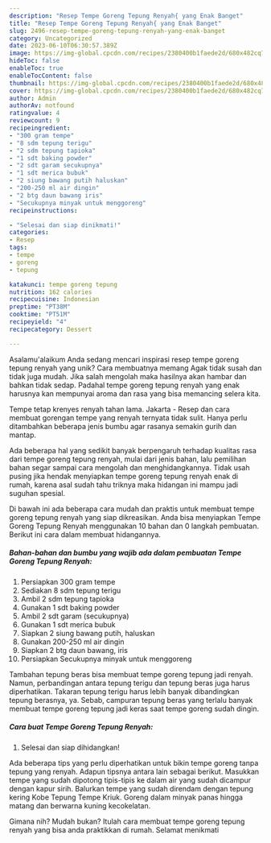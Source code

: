 ```yaml
---
description: "Resep Tempe Goreng Tepung Renyah{ yang Enak Banget"
title: "Resep Tempe Goreng Tepung Renyah{ yang Enak Banget"
slug: 2496-resep-tempe-goreng-tepung-renyah-yang-enak-banget
category: Uncategorized
date: 2023-06-10T06:30:57.389Z
image: https://img-global.cpcdn.com/recipes/2380400b1faede2d/680x482cq70/tempe-goreng-tepung-renyah-foto-resep-utama.jpg
hideToc: false
enableToc: true
enableTocContent: false
thumbnail: https://img-global.cpcdn.com/recipes/2380400b1faede2d/680x482cq70/tempe-goreng-tepung-renyah-foto-resep-utama.jpg
cover: https://img-global.cpcdn.com/recipes/2380400b1faede2d/680x482cq70/tempe-goreng-tepung-renyah-foto-resep-utama.jpg
author: Admin
authorAv: notfound
ratingvalue: 4
reviewcount: 9
recipeingredient:
- "300 gram tempe"
- "8 sdm tepung terigu"
- "2 sdm tepung tapioka"
- "1 sdt baking powder"
- "2 sdt garam secukupnya"
- "1 sdt merica bubuk"
- "2 siung bawang putih haluskan"
- "200-250 ml air dingin"
- "2 btg daun bawang iris"
- "Secukupnya minyak untuk menggoreng"
recipeinstructions:

- "Selesai dan siap dinikmati!"
categories:
- Resep
tags:
- tempe
- goreng
- tepung

katakunci: tempe goreng tepung 
nutrition: 162 calories
recipecuisine: Indonesian
preptime: "PT38M"
cooktime: "PT51M"
recipeyield: "4"
recipecategory: Dessert

---
```



Asalamu'alaikum Anda sedang mencari inspirasi resep tempe goreng tepung renyah yang unik? Cara membuatnya memang Agak tidak susah dan tidak juga mudah. Jika salah mengolah maka hasilnya akan hambar dan bahkan tidak sedap. Padahal tempe goreng tepung renyah yang enak harusnya kan mempunyai aroma dan rasa yang bisa memancing selera kita.


Tempe tetap krenyes renyah tahan lama. Jakarta - Resep dan cara membuat gorengan tempe yang renyah ternyata tidak sulit. Hanya perlu ditambahkan beberapa jenis bumbu agar rasanya semakin gurih dan mantap.

Ada beberapa hal yang sedikit banyak berpengaruh terhadap kualitas rasa dari tempe goreng tepung renyah, mulai dari jenis bahan, lalu pemilihan bahan segar sampai cara mengolah dan menghidangkannya. Tidak usah pusing jika hendak menyiapkan tempe goreng tepung renyah enak di rumah, karena asal sudah tahu triknya maka hidangan ini mampu jadi suguhan spesial.


Di bawah ini ada beberapa cara mudah dan praktis untuk membuat tempe goreng tepung renyah yang siap dikreasikan. Anda bisa menyiapkan Tempe Goreng Tepung Renyah menggunakan 10 bahan dan 0 langkah pembuatan. Berikut ini cara dalam membuat hidangannya.

<!--inarticleads1-->

##### Bahan-bahan dan bumbu yang wajib ada dalam pembuatan Tempe Goreng Tepung Renyah:

1. Persiapkan 300 gram tempe
1. Sediakan 8 sdm tepung terigu
1. Ambil 2 sdm tepung tapioka
1. Gunakan 1 sdt baking powder
1. Ambil 2 sdt garam (secukupnya)
1. Gunakan 1 sdt merica bubuk
1. Siapkan 2 siung bawang putih, haluskan
1. Gunakan 200-250 ml air dingin
1. Siapkan 2 btg daun bawang, iris
1. Persiapkan Secukupnya minyak untuk menggoreng


Tambahan tepung beras bisa membuat tempe goreng tepung jadi renyah. Namun, perbandingan antara tepung terigu dan tepung beras juga harus diperhatikan. Takaran tepung terigu harus lebih banyak dibandingkan tepung berasnya, ya. Sebab, campuran tepung beras yang terlalu banyak membuat tempe goreng tepung jadi keras saat tempe goreng sudah dingin. 

<!--inarticleads2-->

##### Cara buat Tempe Goreng Tepung Renyah:


1. Selesai dan siap dihidangkan!

Ada beberapa tips yang perlu diperhatikan untuk bikin tempe goreng tanpa tepung yang renyah. Adapun tipsnya antara lain sebagai berikut. Masukkan tempe yang sudah dipotong tipis-tipis ke dalam air yang sudah dicampur dengan kapur sirih. Balurkan tempe yang sudah direndam dengan tepung kering Kobe Tepung Tempe Kriuk. Goreng dalam minyak panas hingga matang dan berwarna kuning kecokelatan. 

Gimana nih? Mudah bukan? Itulah cara membuat tempe goreng tepung renyah yang bisa anda praktikkan di rumah. Selamat menikmati
